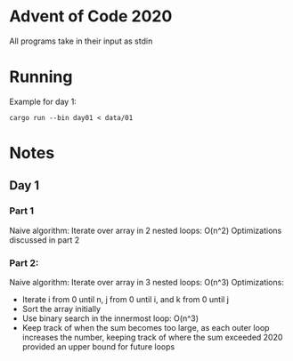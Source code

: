 # Advent of Code 2020

All programs take in their input as stdin


# Running
Example for day 1:
```
cargo run --bin day01 < data/01
```

# Notes
## Day 1
### Part 1
Naive algorithm: Iterate over array in 2 nested loops: O(n^2)
Optimizations discussed in part 2
### Part 2: 
Naive algorithm: Iterate over array in 3 nested loops: O(n^3)
Optimizations:
* Iterate i from 0 until n, j from 0 until i, and k from 0 until j
* Sort the array initially
* Use binary search in the innermost loop: O(n^3)
* Keep track of when the sum becomes too large, as each outer loop increases the number, keeping track of where the sum exceeded 2020 provided an upper bound for future loops
